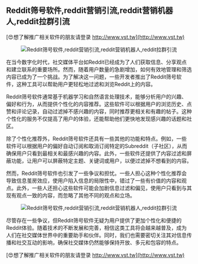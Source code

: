 ## **Reddit筛号软件,reddit营销引流,reddit营销机器人,reddit拉群引流**

[😍想了解推广相关软件的朋友请登录 http://www.vst.tw](http://www.vst.tw)

 <center><img src="https://vst.tw/MP4/tuiguang/png/5.png" alt="Reddit筛号软件,reddit营销引流,reddit营销机器人,reddit拉群引流"></center>

在当今数字化时代，社交媒体平台如Reddit已经成为了人们获取信息、分享观点和建立联系的重要场所。然而，随着用户数量的急剧增加，如何有效地管理和筛选内容已成为了一个挑战。为了解决这一问题，一些开发者推出了Reddit筛号软件，这种工具可以帮助用户更轻松地过滤和浏览Reddit上的内容。

Reddit筛号软件通常基于机器学习和自然语言处理技术，能够分析用户的兴趣、偏好和行为，从而提供个性化的内容推荐。这些软件可以根据用户的浏览历史、点赞和评论记录，自动过滤掉不感兴趣的内容，同时推荐更相关和有趣的帖子。这种个性化的服务不仅提高了用户的体验，还能帮助他们更快地发现感兴趣的话题和社区。

除了个性化推荐外，Reddit筛号软件还具有一些其他的功能和特点。例如，一些软件可以根据用户的偏好自动订阅和取消订阅特定的Subreddit（子社区），从而确保用户只看到最相关和最感兴趣的内容。此外，一些软件还提供了内容过滤和屏蔽功能，让用户可以屏蔽特定主题、关键词或用户，以便过滤掉不想看到的内容。

然而，Reddit筛号软件也引发了一些争议和担忧。一些人担心这种个性化推荐会导致信息茧房效应，使用户陷入信息的局限性中，错过了一些有价值的内容和观点。此外，一些人还担心这些软件可能会加剧信息过滤和偏见，使用户只看到与其现有观点一致的内容，而忽略了其他不同的观点和立场。

 <center><img src="https://vst.tw/MP4/tuiguang/png/3.png" alt="Reddit筛号软件,reddit营销引流,reddit营销机器人,reddit拉群引流"></center>

尽管存在一些争议，但Reddit筛号软件无疑为用户提供了更加个性化和便捷的Reddit体验。随着技术的不断发展和完善，相信这类工具将会越来越普及，成为人们在社交媒体世界中的重要助手和伙伴。同时，我们也需要密切关注其对信息传播和社交互动的影响，确保社交媒体仍然能够保持开放、多元和包容的特点。

[😍想了解推广相关软件的朋友请登录 http://www.vst.tw](http://www.vst.tw)



